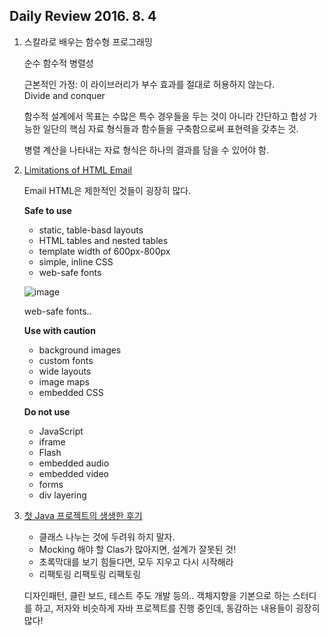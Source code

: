 ## Daily Review 2016. 8. 4


1. 스칼라로 배우는 함수형 프로그래밍

	순수 함수적 병렬성
	
	근본적인 가정: 이 라이브러리가 부수 효과를 절대로 허용하지 않는다.  
	Divide and conquer
	
	함수적 설계에서 목표는 수많은 특수 경우들을 두는 것이 아니라 간단하고 합성 가능한 일단의 핵심 자료 형식들과 함수들을 구축함으로써 표현력을 갖추는 것.
	
	병렬 계산을 나타내는 자료 형식은 하나의 결과를 담을 수 있어야 함.
	
2. [Limitations of HTML Email](http://kb.mailchimp.com/campaigns/design/limitations-of-html-email)

	Email HTML은 제한적인 것들이 굉장히 많다.
	
	**Safe to use**
	
	- static, table-basd layouts
	- HTML tables and nested tables
	- template width of 600px-800px
	- simple, inline CSS
	- web-safe fonts


	![image](http://kb.mailchimp.com/binaries/content/gallery/mailchimpkb/common/campaigns/design-step/dropdown-fontoptions.jpg)
	
	web-safe fonts..


	**Use with caution**
	
	- background images
	- custom fonts
	- wide layouts
	- image maps
	- embedded CSS

	**Do not use**
	
	- JavaScript
	- iframe
	- Flash
	- embedded audio
	- embedded video
	- forms
	- div layering

3. [첫 Java 프로젝트의 생생한 후기](http://woowabros.github.io/experience/2016/08/02/first_java_project.html#)

	- 클래스 나누는 것에 두려워 하지 말자.
	- Mocking 해야 할 Clas가 많아지면, 설계가 잘못된 것!
	- 초록막대를 보기 힘들다면, 모두 지우고 다시 시작해라
	- 리팩토링 리팩토링 리팩토링

	디자인패턴, 클린 보드, 테스트 주도 개발 등의.. 객체지향을 기본으로 하는 스터디를 하고, 저자와 비슷하게 자바 프로젝트를 진행 중인데, 동감하는 내용들이 굉장히 많다!